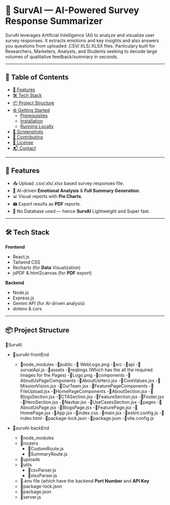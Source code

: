 # 🧠 SurvAI — AI-Powered Survey Response Summarizer


SurvAI leverages Artificial Intelligence (AI) to analyze and visualize user survey responses. It extracts emotions and key insights and also answers you questions from uploaded .CSV/.XLS/.XLSX files. Particulary built for Researchers, Marketers, Analysts, and Students seeking to decode large volumes of qualitative feedback/summary in seconds.


---


## 📂 Table of Contents

- [🚀 Features](#-features)
- [🛠 Tech Stack](#-tech-stack)
- [📦 Project Structure](#-project-structure)
- [⚙️ Getting Started](#-getting-started)
  - [Prerequisites](#prerequisites)
  - [Installation](#installation)
  - [Running Locally](#running-locally)
- [📸 Screenshots](#-screenshots)
- [🤝 Contributing](#-contributing)
- [🪪 License](#-license)
- [📬 Contact](#-contact)


---


## 🚀 Features

- 📤 Upload .csv/.xls/.xlsx based survey responses file.
- 🧠 AI-driven **Emotional Analysis** & **Full Summary Generation**.
- 📊 Visual reports with **Pie Charts**.
- 🖨 Export results as **PDF** reports.
- 💾 No Database used — hence **SurvAI** Lightweight and Super fast.

---

## 🛠 Tech Stack

**Frontend**  
- React.js  
- Tailwind CSS  
- Recharts (for **Data** Visualization)  
- jsPDF & html2canvas (for **PDF** export)

**Backend**  
- Node.js  
- Express.js  
- Gemini API (for AI-driven analysis)  
- dotenv & cors

---

## 📦 Project Structure

📂SurvAI
  - 📂survAI-frontEnd
    - 📂node_modules
       -📂public
          -📄 WebLogo.png
      -📂src
          -📂api
              -📄survaiApi.js
          -📂assets
              -📂reqImgs (Which has the all the required Images for the Pages)
              -📄Logo.png
          -📂components
              -📂AboutUsPageComponents
                  -📄AboutUsHero.jsx
                  -📄CoreValues.jsx
                  -📄MissionVision.jsx
                  -📄OurTeam.jsx
              -📂FeaturePageComponents
                  -📄FileUpload.jsx
              -📂HomePageComponents
                  -📄AboutSection.jsx
                  -📄BlogsSection.jsx
                  -📄CTASection.jsx
                  -📄FeatureSection.jsx
                  -📄Footer.jsx
                  -📄HeroSection.jsx
                  -📄Navbar.jsx
                  -📄UseCasesSection.jsx
          -📂pages
              -📄AboutUsPage.jsx
              -📄BlogsPage.jsx
              -📄FeaturePage.jsx
              -📄HomePage.jsx
          -📄App.jsx
          -📄index.css
          -📄main.jsx
      -📄eslint.config.js
      -📄index.html
      -📄package-lock.json
      -📄package.json
      -📄vite.config.js

  - 📂survAI-backEnd
      - 📂node_modules
      - 📂routers
          - 📄CustomRoute.js
          - 📄SummaryRoute.js
      - 📂uploads
      - 📂utils
          - 📄csvParser.js
          - 📄xlsxParser.js
      - 📄.env file (which have the backend **Port Number** and **API Key**
      - 📄package-lock.json
      - 📄package.json
      - 📄server.js
